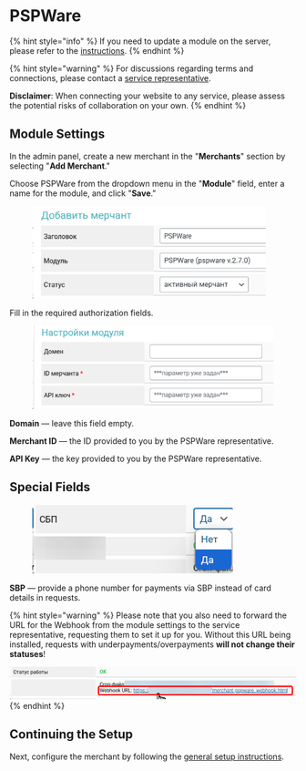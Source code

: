 # PSPWare

{% hint style="info" %}
If you need to update a module on the server, please refer to the [instructions](https://premium.gitbook.io/main/en/basic-settings/faq/updating-script-files-on-the-server/how-to-update-files-on-the-server#merchant-and-auto-payout-modules).
{% endhint %}

{% hint style="warning" %}
For discussions regarding terms and connections, please contact a [service representative](https://t.me/pspware_ceo).

**Disclaimer**: When connecting your website to any service, please assess the potential risks of collaboration on your own.
{% endhint %}

## Module Settings

In the admin panel, create a new merchant in the "**Merchants**" section by selecting "**Add Merchant**."

Choose PSPWare from the dropdown menu in the "**Module**" field, enter a name for the module, and click "**Save**."

<figure><img src="../../../.gitbook/assets/image (2157)_eng.png" alt="" width="410"><figcaption></figcaption></figure>

Fill in the required authorization fields.

<figure><img src="../../../.gitbook/assets/image (2154)_eng.png" alt="" width="464"><figcaption></figcaption></figure>

**Domain** — leave this field empty.

**Merchant ID** — the ID provided to you by the PSPWare representative.

**API Key** — the key provided to you by the PSPWare representative.

## Special Fields

<figure><img src="../../../.gitbook/assets/image (2155)_eng.png" alt=""><figcaption></figcaption></figure>

**SBP** — provide a phone number for payments via SBP instead of card details in requests.

{% hint style="warning" %}
Please note that you also need to forward the URL for the Webhook from the module settings to the service representative, requesting them to set it up for you. Without this URL being installed, requests with underpayments/overpayments **will not change their statuses**!

![](<../../../.gitbook/assets/image (2156)_eng.png>)
{% endhint %}

## Continuing the Setup

Next, configure the merchant by following the [general setup instructions](https://premium.gitbook.io/main/en/basic-settings/merchants-and-auto-payments/merchants/general-merchant-settings).